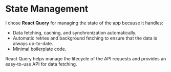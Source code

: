 # State Management

I chose **React Query** for managing the state of the app because it handles:

- Data fetching, caching, and synchronization automatically.
- Automatic retries and background fetching to ensure that the data is always up-to-date.
- Minimal boilerplate code.

React Query helps manage the lifecycle of the API requests and provides an easy-to-use API for data fetching.
